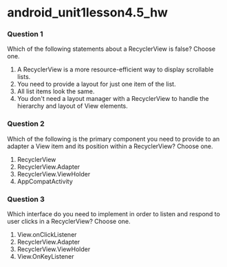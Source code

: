 # android_unit1lesson4.5_hw

### Question 1

Which of the following statements about a RecyclerView is false? Choose one.

1) A RecyclerView is a more resource-efficient way to display scrollable lists.
2) You need to provide a layout for just one item of the list.
3) All list items look the same.
4) You don't need a layout manager with a RecyclerView to handle the hierarchy and layout of View elements.


### Question 2

Which of the following is the primary component you need to provide to an adapter a View item and its position within a RecyclerView? Choose one.

1) RecyclerView
2) RecyclerView.Adapter
3) RecyclerView.ViewHolder
4) AppCompatActivity


### Question 3

Which interface do you need to implement in order to listen and respond to user clicks in a RecyclerView? Choose one.

1) View.onClickListener
2) RecyclerView.Adapter
3) RecyclerView.ViewHolder
4) View.OnKeyListener
